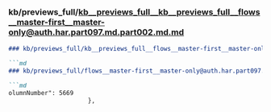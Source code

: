 ### kb/previews_full/kb__previews_full__kb__previews_full__flows__master-first__master-only@auth.har.part097.md.part002.md.md

```md
### kb/previews_full/kb__previews_full__flows__master-first__master-only@auth.har.part097.md.part002.md

```md
### kb/previews_full/flows__master-first__master-only@auth.har.part097.md (part 002)

```md
olumnNumber": 5669
                      },
                    
```

```

```

```
